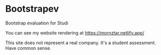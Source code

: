 # Bootstrapev
Bootstrap evaluation for Studi

You can see my website rendering at https://mornztar.netlify.app/

This site does not represent a real company.
It's a student assessment. Have common sense.